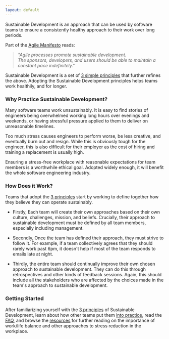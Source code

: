 ```yaml
---
layout: default
---
```


Sustainable Development is an approach that can be used by software teams to
ensure a consistently healthy approach to their work over long periods.

Part of the [Agile Manifesto](https://agilemanifesto.org/principles.html) reads:

> _"Agile processes promote sustainable development._  
> _The sponsors, developers, and users should be able_
> _to maintain a constant pace indefinitely."_

Sustainable Development is a set of [3 simple principles](principles) that
further refines the above. Adopting the Sustainable Development principles helps
teams work healthily, and for longer.

### Why Practice Sustainable Development?

Many software teams work unsustainably. It is easy to find stories of engineers
being overwhelmed working long hours over evenings and weekends, or having
stressful pressure applied to them to deliver on unreasonable timelines.

Too much stress causes engineers to perform worse, be less creative, and
eventually burn out and resign. While this is obviously tough for the engineer,
this is also difficult for their employer as the cost of hiring and training
a replacement is usually high.

Ensuring a stress-free workplace with reasonable expectations for team members
is a worthwhile ethical goal. Adopted widely enough, it will benefit the
whole software engineering industry.

### How Does it Work?

Teams that adopt the [3 principles](principles) start by working to
define together how they believe they can operate sustainably.

* Firstly, Each team will create their own approaches based on their own
culture, challenges, mission, and beliefs. Crucially, their approach to
sustainable development must be defined by all team members, especially
including management.

* Secondly, Once the team has defined their approach, they must strive to follow
it. For example, if a team collectively agrees that they should rarely work past
6pm, it doesn't help if most of the team responds to emails late at night.

* Thirdly, the entire team should continually improve their own chosen approach
to sustainable development. They can do this through retrospectives and other
kinds of feedback sessions. Again, this should include all the stakeholders
who are affected by the choices made in the team's approach to sustainable
development.

### Getting Started

After familiarizing yourself with the [3 principles](principles) of Sustainable
Development, learn about how other teams put them [into practice](in-practice),
read the [FAQ](faq), and browse the [resources](resources) for further reading
on the importance of work/life balance and other approaches to stress reduction
in the workplace.
